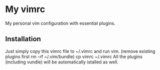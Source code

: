 # My vimrc

My personal vim configuration with essential plugins.

## Installation

Just simply copy this vimrc file to ~/.vimrc and run vim.
(remove existing plugins first rm -rf ~/.vim/bundle)
cp vimrc ~/.vimrc
All the plugins (including vundle) will be automatically istalled as well.
